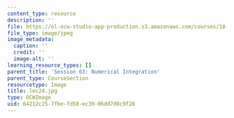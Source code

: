 ```yaml
---
content_type: resource
description: ''
file: https://ol-ocw-studio-app-production.s3.amazonaws.com/courses/18-01sc-single-variable-calculus-fall-2010/64212c257fbefd58ec3906dd7d0c9f28_lec24.jpg
file_type: image/jpeg
image_metadata:
  caption: ''
  credit: ''
  image-alt: ''
learning_resource_types: []
parent_title: 'Session 63: Numerical Integration'
parent_type: CourseSection
resourcetype: Image
title: lec24.jpg
type: OCWImage
uid: 64212c25-7fbe-fd58-ec39-06dd7d0c9f28
---
```

